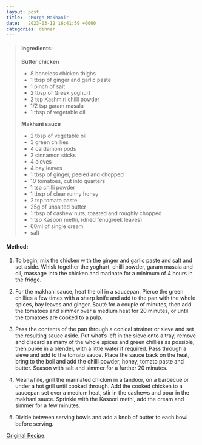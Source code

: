 ```yaml
---
layout: post
title:  "Murgh Makhani"
date:   2023-03-12 16:41:59 +0000
categories: dinner
---
```

> #### Ingredients:
>
>
> **Butter chicken**
> - 8 boneless chicken thighs
> - 1 tbsp of ginger and garlic paste
> - 1 pinch of salt
> - 2 tbsp of Greek yoghurt
> - 2 tsp Kashmiri chilli powder
> - 1/2 tsp garam masala
> - 1 tbsp of vegetable oil
>
> **Makhani sauce**
> - 2 tbsp of vegetable oil
> - 3 green chillies
> - 4 cardamom pods
> - 2 cinnamon sticks
> - 4 cloves
> - 4 bay leaves
> - 1 tbsp of ginger, peeled and chopped
> - 10 tomatoes, cut into quarters
> - 1 tsp chilli powder
> - 1 tbsp of clear runny honey
> - 2 tsp tomato paste
> - 25g of unsalted butter
> - 1 tbsp of cashew nuts, toasted and roughly chopped
> - 1 tsp Kasoori methi, (dried fenugreek leaves)
> - 60ml of single cream
> - salt



#### Method:


1. To begin, mix the chicken with the ginger and garlic paste and salt and set aside. Whisk together the yoghurt, chilli powder, garam masala and oil, massage into the chicken and marinate for a minimum of 4 hours in the fridge.

2. For the makhani sauce, heat the oil in a saucepan. Pierce the green chillies a few times with a sharp knife and add to the pan with the whole spices, bay leaves and ginger. Sauté for a couple of minutes, then add the tomatoes and simmer over a medium heat for 20 minutes, or until the tomatoes are cooked to a pulp.

3. Pass the contents of the pan through a conical strainer or sieve and set the resulting sauce aside. Put what’s left in the sieve onto a tray, remove and discard as many of the whole spices and green chillies as possible, then purée in a blender, with a little water if required. Pass through a sieve and add to the tomato sauce. Place the sauce back on the heat, bring to the boil and add the chilli powder, honey, tomato paste and butter. Season with salt and simmer for a further 20 minutes.

4. Meanwhile, grill the marinated chicken in a tandoor, on a barbecue or under a hot grill until cooked through. Add the cooked chicken to a saucepan set over a medium heat, stir in the cashews and pour in the makhani sauce. Sprinkle with the Kasoori methi, add the cream and simmer for a few minutes.

5. Divide between serving bowls and add a knob of butter to each bowl before serving.


[Original Recipe][original-recipe].

[original-recipe]: https://www.greatbritishchefs.com/recipes/murgh-makhani-recipe